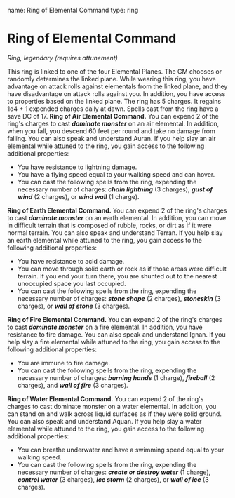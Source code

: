 name: Ring of Elemental Command
type: ring

# Ring of Elemental Command
_Ring, legendary (requires attunement)_

This ring is linked to one of the four Elemental Planes. The GM chooses or randomly determines the linked plane.
While wearing this ring, you have advantage on attack rolls against elementals from the linked plane, and they have disadvantage on attack rolls against you. In addition, you have access to properties based on the linked plane.
The ring has 5 charges. It regains 1d4 + 1 expended charges daily at dawn. Spells cast from the ring have a save DC of 17.
**Ring of Air Elemental Command.** You can expend 2 of the ring's charges to cast **_dominate monster_** on an air elemental. In addition, when you fall, you descend 60 feet per round and take no damage from falling. You can also speak and understand Auran.
If you help slay an air elemental while attuned to the ring, you gain access to the following additional properties:

* You have resistance to lightning damage.
* You have a flying speed equal to your walking speed and can hover.
* You can cast the following spells from the ring, expending the necessary number of charges: **_chain lightning_** (3 charges), **_gust of wind_** (2 charges), or **_wind wall_** (1 charge).

**Ring of Earth Elemental Command.** You can expend 2 of the ring's charges to cast **_dominate monster_** on an earth elemental. In addition, you can move in difficult terrain that is composed of rubble, rocks, or dirt as if it were normal terrain. You can also speak and understand Terran.
If you help slay an earth elemental while attuned to the ring, you gain access to the following additional properties:

* You have resistance to acid damage.
* You can move through solid earth or rock as if those areas were difficult terrain. If you end your turn there, you are shunted out to the nearest unoccupied space you last occupied.
* You can cast the following spells from the ring, expending the necessary number of charges: **_stone shape_** (2 charges), **_stoneskin_** (3 charges), or **_wall of stone_** (3 charges).

**Ring of Fire Elemental Command.** You can expend 2 of the ring's charges to cast **_dominate monster_** on a fire elemental. In addition, you have resistance to fire damage. You can also speak and understand Ignan.
If you help slay a fire elemental while attuned to the ring, you gain access to the following additional properties:

* You are immune to fire damage.
* You can cast the following spells from the ring, expending the necessary number of charges: **_burning hands_** (1 charge), **_fireball_** (2 charges), and **_wall of fire_** (3 charges).

**Ring of Water Elemental Command.** You can expend 2 of the ring's charges to cast dominate monster on a water elemental. In addition, you can stand on and walk across liquid surfaces as if they were solid ground. You can also speak and understand Aquan.
If you help slay a water elemental while attuned to the ring, you gain access to the following additional properties:

* You can breathe underwater and have a swimming speed equal to your walking speed.
* You can cast the following spells from the ring, expending the necessary number of charges: **_create or destroy water_** (1 charge), **_control water_** (3 charges), **_ice storm_** (2 charges), or **_wall of ice_** (3 charges).
